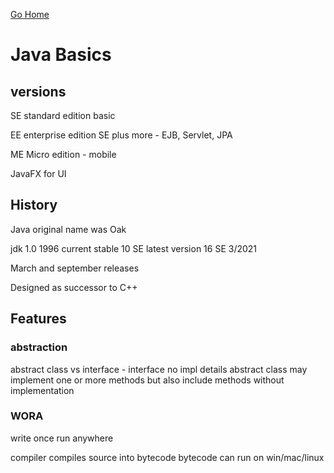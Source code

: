 [Go Home](../index.md)

# Java Basics

## versions

SE standard edition basic

EE enterprise edition SE plus more - EJB, Servlet, JPA

ME Micro edition - mobile

JavaFX for UI

## History

Java original name was Oak

jdk 1.0 1996
current stable 10 SE
latest version 16 SE 3/2021

March and september releases

Designed as successor to C++

## Features

### abstraction

abstract class vs interface - interface no impl details
abstract class may implement one or more methods but also include methods without implementation

### WORA

write once run anywhere

compiler compiles source into bytecode
bytecode can run on win/mac/linux


